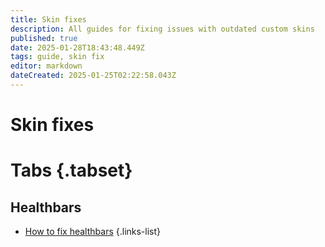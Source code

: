 ```yaml
---
title: Skin fixes
description: All guides for fixing issues with outdated custom skins
published: true
date: 2025-01-28T18:43:48.449Z
tags: guide, skin fix
editor: markdown
dateCreated: 2025-01-25T02:22:58.043Z
---
```


# Skin fixes

# Tabs {.tabset}
## Healthbars
- [How to fix healthbars](/specific-guide/skin-fixes/healthbars)
 {.links-list}

